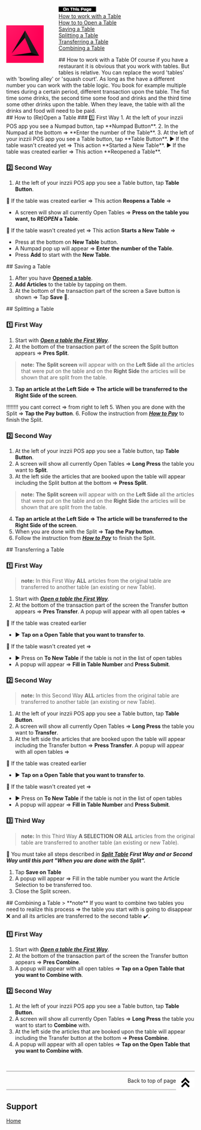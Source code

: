 <div id= "Top"></div>
<p><img src="../Assets/Pictures/play_store_512.png" alt="inzzii logo" width="100" style="float: left; margin-right: 40px; margin-top: 50px; margin-bottom: 20px"/>
<img src="../Assets/Pictures/OnTP.png" alt="index" width="100" style="float: left"/> <br>
<a href="#Work Table">How to work with a Table</a><br>
<a href="#Open Table">How to to Open a Table</a><br>
<a href="#Save Table">Saving a Table</a><br>
<a href="#Split Table">Splitting a Table</a><br>
<a href="#Transfer Table">Transferring a Table</a><br>
<a href="#Combine Table">Combining a Table</a><br>
</p>

<div id= "Work Table"></div>
## How to work with a Table
Of course if you have a restaurant it is obvious that you work with tables. But tables is relative. You can replace the word 'tables' with 'bowling alley' or 'squash court'. As long as the have a different number you can work with the table logic. You book for example multiple times during a certain period, different transaction upon the table. The fist time some drinks, the second time some food and drinks and the third time some other drinks upon the table.
When they leave, the table with all the drinks and food will need to be paid.

<div id= "Open Table"></div>
## How to (Re)Open a Table
### 1️⃣  First Way
1. At the left of your inzzii POS app you see a Numpad button, tap **Numpad Button**.
2. In the Numpad at the bottom => **Enter the number of the Table**.
3. At the left of your inzzii POS app you see a Table button, tap **Table Button**.  
▶️ If the table wasn't created yet => This action **Started a New Table**.  
▶️ If the table was created earlier => This action **Reopened a Table**.

### 2️⃣  Second Way

1. At the left of your inzzii POS app you see a Table button, tap **Table Button**.

📌 If the table was created earlier => This action **Reopens a Table** =>

* A screen will show all currently Open Tables => **Press on the table you want, to _REOPEN_ a Table**.  

📌 If the table wasn't created yet => This action **Starts a New Table** =>

* Press at the bottom on **New Table** button.
* A Numpad pop up will appear => **Enter the number of the Table**.
* Press **Add** to start with the **New Table**.


<div id= "Save Table"></div>
## Saving a Table

1. After you have **<a href="#Open Table">Opened a table</a>**.
2. **Add Articles** to the table by tapping on them.
3. At the bottom of the transaction part of the screen a Save button is shown => Tap **Save** 💾.

<div id= "Split Table"></div>
## Splitting a Table

### 1️⃣  First Way
1. Start with ***<a href="#Open Table">Open a table the First Way</a>***.
2. At the bottom of the transaction part of the screen the Split button appears => **Pres Split**.
> **note:**  **The Split screen** will appear with on the **Left Side** all the articles that were put on the table and on the **Right Side** the articles will be shown that are split from the table.
3. **Tap an article at the Left Side => The article will be transferred to the Right Side of the screen**.

!!!!!!!! you cant correct => from right to left
5. When you are done with the Split => **Tap the Pay button**.
6. Follow the instruction from ***[How to Pay](../docs/Chapter18.md)*** to finish the Split.

### 2️⃣  Second Way

1. At the left of your inzzii POS app you see a Table button, tap **Table Button**.
2. A screen will show all currently Open Tables => **Long Press** the table you want to **Split**.
3. At the left side the articles that are booked upon the table will appear including the Split button at the bottom => **Press Split**.
> **note:**  **The Split screen** will appear with on the **Left Side** all the articles that were put on the table and on the **Right Side** the articles will be shown that are split from the table.
4. **Tap an article at the Left Side => The article will be transferred to the Right Side of the screen**.
5. When you are done with the Split => **Tap the Pay button**.
6. Follow the instruction from ***[How to Pay](../docs/Chapter18.md)*** to finish the Split.

<div id= "Transfer Table"></div>
## Transferring a Table

### 1️⃣  First Way 
> **note:**   In this First Way **ALL** articles from the original table are transferred to another table (an existing or new Table).

1. Start with ***<a href="#Open Table">Open a table the First Way</a>***.
2. At the bottom of the transaction part of the screen the Transfer button appears => **Pres Transfer**. A popup will appear with all open tables => 

📌 If the table was created earlier 
* ▶️ **Tap on a Open Table that you want to transfer to**.

📌 If the table wasn't created yet =>
* ▶️ Press on **To New Table** if the table is not in the list of open tables 
* A popup will appear => **Fill in Table Number** and **Press Submit**. 

### 2️⃣  Second Way
> **note:**   In this Second Way **ALL** articles from the original table are transferred to another table (an existing or new Table).

1. At the left of your inzzii POS app you see a Table button, tap **Table Button**.
2. A screen will show all currently Open Tables => **Long Press** the table you want to **Transfer**.
3. At the left side the articles that are booked upon the table will appear including the Transfer button => **Press Transfer**. A popup will appear with all open tables => 

📌 If the table was created earlier 
* ▶️ **Tap on a Open Table that you want to transfer to**.

📌 If the table wasn't created yet =>
* ▶️ Press on **To New Table** if the table is not in the list of open tables 
* A popup will appear => **Fill in Table Number** and **Press Submit**. 

### 3️⃣  Third Way
> **note:**   In this Third Way **A SELECTION OR ALL** articles from the original table are transferred to another table (an existing or new Table).

📌 You must take all steps described in ***<a href="#Split Table">Split Table</a> First Way and or Second Way until this part "When you are done with the Split".*** 
1. Tap **Save on Table**
2. A popup will appear => Fill in the table number you want the Article Selection to be transferred too.
3. Close the Split screen.


<div id= "Combine Table"></div>
## Combining a Table
> **note** If you want to combine two tables you need to realize this process => the table you start with is going to disappear ❌ and all its articles are transferred to the second table ✔️.

### 1️⃣  First Way 

1. Start with ***<a href="#Open Table">Open a table the First Way</a>***.
2. At the bottom of the transaction part of the screen the Transfer button appears => **Pres Combine**.
3. A popup will appear with all open tables => **Tap on a Open Table that you want to Combine with**.

### 2️⃣  Second Way

1. At the left of your inzzii POS app you see a Table button, tap **Table Button**.
2. A screen will show all currently Open Tables => **Long Press** the table you want to start to **Combine** with.
3. At the left side the articles that are booked upon the table will appear including the Transfer button at the bottom => **Press Combine**.
4. A popup will appear with all open tables => **Tap on the Open Table that you want to Combine with**.

<p><br></p>
<hr style="border-top: 3px solid #ccc; background: transparent;" >
<a href="#Top"><img src="../Assets/Pictures/Top.png" alt="Top" width="50" align="right" style="margin-bottom: 10px"/></a>
<p style="text-align: right;"> Back to top of page </p>
<hr style="border-top: 3px solid #ccc; background: transparent;" >

## Support
[Home](../index.md)